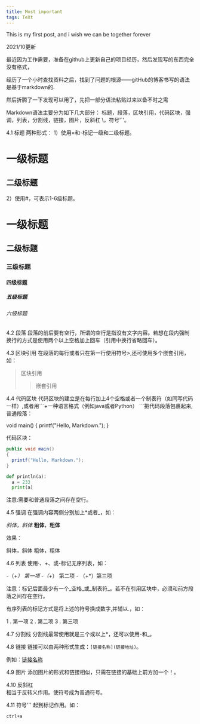 ```yaml
---
title: Most important
tags: TeXt
---
```

    
This is my first post, and i wish we can be together forever

2021/10更新

最近因为工作需要，准备在github上更新自己的项目经历，然后发现写的东西完全没有格式，

经历了一个小时查找资料之后，找到了问题的根源——gitHub的博客书写的语法是基于markdown的.

然后折腾了一下发现可以用了，先把一部分语法粘贴过来以备不时之需

Markdown语法主要分为如下几大部分： 标题，段落，区块引用，代码区块，强调，列表，分割线，链接，图片，反斜杠 \，符号'`'。


4.1 标题
两种形式：
1）使用=和-标记一级和二级标题。

一级标题
=========
二级标题
---------

2）使用#，可表示1-6级标题。

# 一级标题
## 二级标题
### 三级标题
#### 四级标题
##### 五级标题
###### 六级标题


4.2 段落
段落的前后要有空行，所谓的空行是指没有文字内容。若想在段内强制换行的方式是使用两个以上空格加上回车（引用中换行省略回车）。


4.3 区块引用
在段落的每行或者只在第一行使用符号>,还可使用多个嵌套引用，如：

> 区块引用
>> 嵌套引用


4.4 代码区块
代码区块的建立是在每行加上4个空格或者一个制表符（如同写代码一样）,或者用\`\`\`+一种语言格式（例如java或者Python） \`\`\`把代码段落包裹起来,
普通段落：

void main()
{
printf("Hello, Markdown.");
}

代码区块：

```java
public void main()
{
  printf("Hello, Markdown.");
}
```

```python
def println(a):
  a = 233
  print(a)
```

注意:需要和普通段落之间存在空行。


4.5 强调
在强调内容两侧分别加上*或者_，如：

*斜体*，_斜体_
**粗体**，__粗体__

效果：

斜体，斜体
粗体，粗体


4.6 列表
使用·、+、或-标记无序列表，如：

-（+*） 第一项 -（+*） 第二项 - （+*）第三项

注意：标记后面最少有一个_空格_或_制表符_。若不在引用区块中，必须和前方段落之间存在空行。


有序列表的标记方式是将上述的符号换成数字,并辅以.，如：

1 . 第一项
2 . 第二项
3 . 第三项


4.7 分割线
分割线最常使用就是三个或以上*，还可以使用-和_。


4.8 链接
链接可以由两种形式生成：`[链接名称](链接地址)`。

例如：[链接名称](链接地址)



4.9 图片
添加图片的形式和链接相似，只需在链接的基础上前方加一个！。


4.10 反斜杠\
相当于反转义作用。使符号成为普通符号。


4.11 符号'`'
起到标记作用。如：

`ctrl+a`
